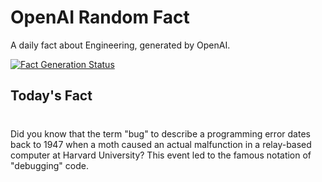 
# OpenAI Random Fact
A daily fact about Engineering, generated by OpenAI.

[![Fact Generation Status](https://github.com/MarioVidoni/openai-daily-fact/actions/workflows/main.yml/badge.svg)](https://github.com/MarioVidoni/openai-daily-fact/actions/workflows/main.yml)

## Today's Fact
# 
Did you know that the term "bug" to describe a programming error dates back to 1947 when a moth caused an actual malfunction in a relay-based computer at Harvard University? This event led to the famous notation of "debugging" code.